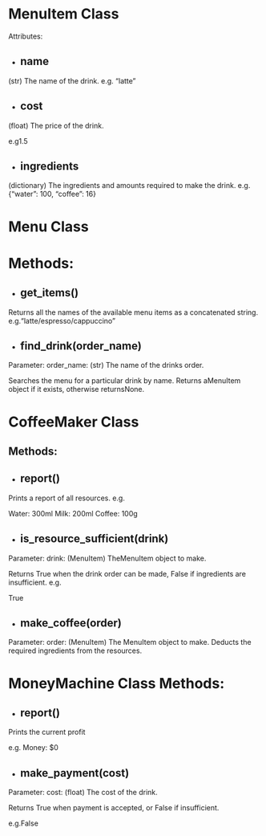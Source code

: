 ﻿# **MenuItem Class**

Attributes:

- ## **name**

(str) The name of the drink. e.g. “latte”

- ## **cost**

(float) The price of the drink.

e.g1.5

- ## **ingredients**

(dictionary) The ingredients and amounts required to make the drink. e.g.{“water”: 100, “coffee”: 16}

# **Menu Class**

# Methods:

- ## **get_items()**

Returns all the names of the available menu items as a concatenated string. e.g.“latte/espresso/cappuccino”

- ## **find_drink(order_name)**

Parameter: order_name: (str) The name of the drinks order.

Searches the menu for a particular drink by name. Returns aMenuItem object if it exists, otherwise returnsNone.

# **CoffeeMaker Class**

## Methods:

- ## **report()**

Prints a report of all resources. e.g.

Water: 300ml Milk: 200ml Coffee: 100g

- ## **is_resource_sufficient(drink)**

Parameter: drink: (MenuItem) TheMenuItem object to make.

Returns True when the drink order can be made, False if ingredients are insufficient. e.g.

True

- ## **make_coffee(order)**

Parameter: order: (MenuItem) The MenuItem object to make. Deducts the required ingredients from the resources.

# **MoneyMachine Class** Methods:

- ## **report()**

Prints the current profit

e.g. Money: $0

- ## **make_payment(cost)**

Parameter: cost: (float) The cost of the drink.

Returns True when payment is accepted, or False if insufficient.

e.g.False
